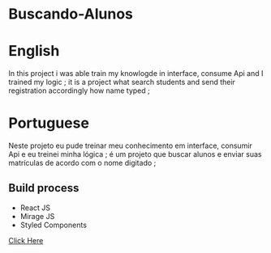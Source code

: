 # Buscando-Alunos

# English

In this project i was able train my knowlogde in interface, consume Api and I trained my logic ;
it is a project what search students and send their registration accordingly how name typed ;

# Portuguese 

Neste projeto eu pude treinar meu conhecimento em interface, consumir Api e eu treinei minha lógica ;
é um projeto que buscar alunos e enviar suas matrículas de acordo com o nome digitado ;

<h2>Build process</h2>
  <ul>
    <li>React JS</li>
    <li>Mirage JS</li>
    <li>Styled Components</li>
  </ul>



<a href='https://buscando-alunos.vercel.app/' target="_blank">Click Here</a>
